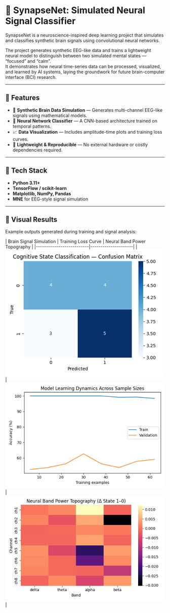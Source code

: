 # 🧠 SynapseNet: Simulated Neural Signal Classifier

SynapseNet is a neuroscience-inspired deep learning project that simulates and classifies synthetic brain signals using convolutional neural networks.

The project generates synthetic EEG-like data and trains a lightweight neural model to distinguish between two simulated mental states — “focused” and “calm”.  
It demonstrates how neural time-series data can be processed, visualized, and learned by AI systems, laying the groundwork for future brain-computer interface (BCI) research.

---

## 🚀 Features
- 🧩 **Synthetic Brain Data Simulation** — Generates multi-channel EEG-like signals using mathematical models.  
- 🧠 **Neural Network Classifier** — A CNN-based architecture trained on temporal patterns.  
- 📈 **Data Visualization** — Includes amplitude-time plots and training loss curves.  
- 🔬 **Lightweight & Reproducible** — No external hardware or costly dependencies required.  

---

## 🧰 Tech Stack
- **Python 3.11+**
- **TensorFlow / scikit-learn**
- **Matplotlib, NumPy, Pandas**
- **MNE** for EEG-style signal simulation

---

## 🧪 Visual Results
Example outputs generated during training and signal analysis:

| Brain Signal Simulation | Training Loss Curve | Neural Band Power Topography |
|--------------------------|---------------------|
| ![Brain Signal](assets/signal_plot.png) | ![Training Loss](assets/loss_curve.png) |  ![Neural Band Power Topography](assets/neural_band_power_topography.png) | 

